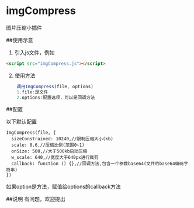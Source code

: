# imgCompress
图片压缩小插件

##使用示意

1. 引入js文件，例如

``` html
<script src="imgCompress.js"></script>
```

2. 使用方法
``` javascript
	调用ImgCompress(file, options)
	1.file:是文件
	2.options:配置选项，可以是回调方法
```

##配置

以下默认配置
``` options
ImgCompress(file, {
  sizeConstrained: 10240,//限制压缩大小(kb)
  scale: 0.6,//压缩比例(范围0~1)
  onSize: 500,//大于500kb启动压缩
  w_scale: 640,//宽度大于640px进行裁剪
  callback: function () {},//回调方法,包含一个参数base64(文件的base64编码字符串)
})
```
如果option是方法，赋值给options的callback方法

##说明
有问题，欢迎提出
